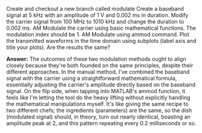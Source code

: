 Create and checkout a new branch called modulate
Create a baseband signal at 5 kHz with an amplitude of 1 V and 0.002 ms in duration.
Modify the carrier signal from 100 MHz to 1010 kHz and change the duration to 0.002 ms.
AM Modulate the carrier using basic mathematical functions. The modulation index should be 1.
AM Modulate using ammod command.
Plot the transmitted waveforms in the time domain using subplots (label axis and title your plots). 
Are the results the same?



**Answer:** The outcomes of these two modulation methods ought to align closely because they're both founded on
the same principles, despite their different approaches. In the manual method, I've combined the baseband 
signal with the carrier using a straightforward mathematical formula, essentially adjusting the carrier's 
amplitude directly based on the baseband signal. On the flip side, when tapping into MATLAB's ammod function, 
it feels like I'm letting the tool do the heavy lifting without explicitly handling the mathematical manipulations 
myself. It's like giving the same recipe to two different chefs; the ingredients (parameters) are the same, 
so the dish (modulated signal) should, in theory, turn out nearly identical, boasting an amplitude peak at 2, 
and this pattern repeating every 0.2 milliseconds or so.
